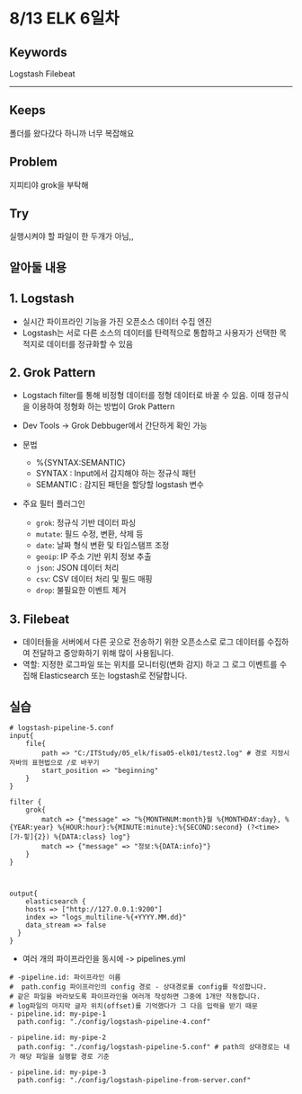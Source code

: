 # 8/13 ELK 6일차

## Keywords
Logstash Filebeat

***

## Keeps
폴더를 왔다갔다 하니까 너무 복잡해요

## Problem
지피티야 grok을 부탁해

## Try
실행시켜야 할 파일이 한 두개가 아님,,


## 알아둘 내용

## 1. Logstash
- 실시간 파이프라인 기능을 가진 오픈소스 데이터 수집 엔진
- Logstash는 서로 다른 소스의 데이터를 탄력적으로 통합하고 사용자가 선택한 목적지로 데이터를 정규화할 수 있음

## 2. Grok Pattern
- Logstach filter를 통해 비정형 데이터를 정형 데이터로 바꿀 수 있음. 이때 정규식을 이용하여 정형화 하는 방법이 Grok Pattern
- Dev Tools → Grok Debbuger에서 간단하게 확인 가능
- 문법
    - %{SYNTAX:SEMANTIC}
    - SYNTAX : Input에서 감지해야 하는 정규식 패턴
    - SEMANTIC : 감지된 패턴을 할당할 logstash 변수

- 주요 필터 플러그인
    - `grok`: 정규식 기반 데이터 파싱
    - `mutate`: 필드 수정, 변환, 삭제 등
    - `date`: 날짜 형식 변환 및 타임스탬프 조정
    - `geoip`: IP 주소 기반 위치 정보 추출
    - `json`: JSON 데이터 처리
    - `csv`: CSV 데이터 처리 및 필드 매핑
    - `drop`: 불필요한 이벤트 제거

## 3. Filebeat
- 데이터들을 서버에서 다른 곳으로 전송하기 위한 오픈소스로 로그 데이터를 수집하여 전달하고 중앙화하기 위해 많이 사용됩니다.
- 역할: 지정한 로그파일 또는 위치를 모니터링(변화 감지) 하고 그 로그 이벤트를 수집해 Elasticsearch 또는 logstash로 전달합니다.

## 실습
```
# logstash-pipeline-5.conf
input{
	file{
		path => "C:/ITStudy/05_elk/fisa05-elk01/test2.log" # 경로 지정시 자바의 표현법으로 /로 바꾸기
		start_position => "beginning"
	}
}

filter {
	grok{
		match => {"message" => "%{MONTHNUM:month}월 %{MONTHDAY:day}, %{YEAR:year} %{HOUR:hour}:%{MINUTE:minute}:%{SECOND:second} (?<time>[가-힣]{2}) %{DATA:class} log"}
		match => {"message" => "정보:%{DATA:info}"}
	}
}



output{
	elasticsearch {
	hosts => ["http://127.0.0.1:9200"]
	index => "logs_multiline-%{+YYYY.MM.dd}"
	data_stream => false 
  }
}
```

- 여러 개의 파이프라인을 동시에 -> pipelines.yml
```
# -pipeline.id: 파이프라인 이름
#  path.config 파이프라인의 config 경로 - 상대경로롤 config를 작성합니다.
# 같은 파일을 바라보도록 파이프라인을 여러개 작성하면 그중에 1개만 작동합니다.
# log파일의 마지막 글자 위치(offset)를 기억했다가 그 다음 입력을 받기 때문
- pipeline.id: my-pipe-1
  path.config: "./config/logstash-pipeline-4.conf"

- pipeline.id: my-pipe-2
  path.config: "./config/logstash-pipeline-5.conf" # path의 상대경로는 내가 해당 파일을 실행할 경로 기준

- pipeline.id: my-pipe-3
  path.config: "./config/logstash-pipeline-from-server.conf"
```